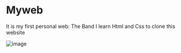 # Myweb
It is my first personal web: The Band
I learn Html and Css to clone this website

![image](https://user-images.githubusercontent.com/92856026/215487264-a0c2d5cf-17a3-46d3-9ca3-d0ef2695890b.png)
